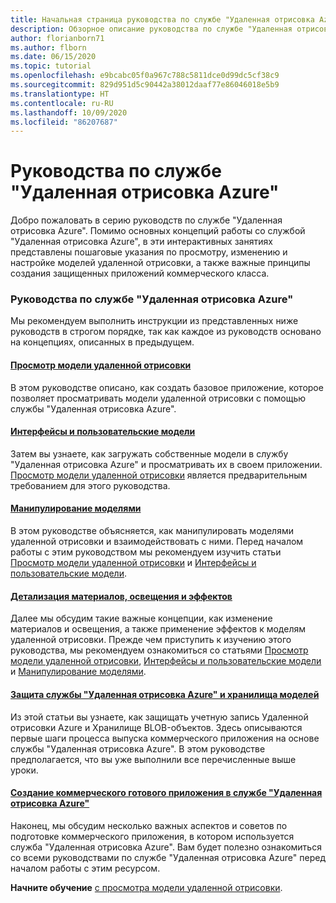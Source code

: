 ```yaml
---
title: Начальная страница руководства по службе "Удаленная отрисовка Azure"
description: Обзорное описание руководства по службе "Удаленная отрисовка Azure" и навигации в нем
author: florianborn71
ms.author: flborn
ms.date: 06/15/2020
ms.topic: tutorial
ms.openlocfilehash: e9bcabc05f0a967c788c5811dce0d99dc5cf38c9
ms.sourcegitcommit: 829d951d5c90442a38012daaf77e86046018e5b9
ms.translationtype: HT
ms.contentlocale: ru-RU
ms.lasthandoff: 10/09/2020
ms.locfileid: "86207687"
---
```

# <a name="azure-remote-rendering-tutorials"></a>Руководства по службе "Удаленная отрисовка Azure"

Добро пожаловать в серию руководств по службе "Удаленная отрисовка Azure". Помимо основных концепций работы со службой "Удаленная отрисовка Azure", в эти интерактивных занятиях представлены пошаговые указания по просмотру, изменению и настройке моделей удаленной отрисовки, а также важные принципы создания защищенных приложений коммерческого класса.

### <a name="azure-remote-rendering-tutorials"></a>Руководства по службе "Удаленная отрисовка Azure"

Мы рекомендуем выполнить инструкции из представленных ниже руководств в строгом порядке, так как каждое из руководств основано на концепциях, описанных в предыдущем.

#### <a name="viewing-a-remotely-rendered-model"></a>[Просмотр модели удаленной отрисовки](view-remote-models/view-remote-models.md)

В этом руководстве описано, как создать базовое приложение, которое позволяет просматривать модели удаленной отрисовки с помощью службы "Удаленная отрисовка Azure".

#### <a name="interfaces-and-custom-models"></a>[Интерфейсы и пользовательские модели](custom-models/custom-models.md)

Затем вы узнаете, как загружать собственные модели в службу "Удаленная отрисовка Azure" и просматривать их в своем приложении. [Просмотр модели удаленной отрисовки](view-remote-models/view-remote-models.md) является предварительным требованием для этого руководства.

#### <a name="manipulating-models"></a>[Манипулирование моделями](manipulate-models/manipulate-models.md)

В этом руководстве объясняется, как манипулировать моделями удаленной отрисовки и взаимодействовать с ними. Перед началом работы с этим руководством мы рекомендуем изучить статьи [Просмотр модели удаленной отрисовки](view-remote-models/view-remote-models.md) и [Интерфейсы и пользовательские модели](custom-models/custom-models.md).

#### <a name="refining-materials-lighting-and-effects"></a>[Детализация материалов, освещения и эффектов](materials-lighting-effects/materials-lighting-effects.md)

Далее мы обсудим такие важные концепции, как изменение материалов и освещения, а также применение эффектов к моделям удаленной отрисовки. Прежде чем приступить к изучению этого руководства, мы рекомендуем ознакомиться со статьями [Просмотр модели удаленной отрисовки](view-remote-models/view-remote-models.md), [Интерфейсы и пользовательские модели](custom-models/custom-models.md) и [Манипулирование моделями](manipulate-models/manipulate-models.md).

#### <a name="securing-azure-remote-rendering-and-model-storage"></a>[Защита службы "Удаленная отрисовка Azure" и хранилища моделей](security/security.md)

Из этой статьи вы узнаете, как защищать учетную запись Удаленной отрисовки Azure и Хранилище BLOB-объектов. Здесь описываются первые шаги процесса выпуска коммерческого приложения на основе службы "Удаленная отрисовка Azure". В этом руководстве предполагается, что вы уже выполнили все перечисленные выше уроки.


#### <a name="creating-a-commercial-ready-azure-remote-rendering-application"></a>[Создание коммерческого готового приложения в службе "Удаленная отрисовка Azure"](commercial-ready/commercial-ready.md)

Наконец, мы обсудим несколько важных аспектов и советов по подготовке коммерческого приложения, в котором используется служба "Удаленная отрисовка Azure". Вам будет полезно ознакомиться со всеми руководствами по службе "Удаленная отрисовка Azure" перед началом работы с этим ресурсом.

**Начните обучение** [с просмотра модели удаленной отрисовки](view-remote-models/view-remote-models.md).